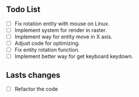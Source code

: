 ## Todo List

- [ ] Fix rotation entity with mouse on Linux.
- [ ] Implement system for render in raster.
- [ ] Implement way for entity move in X axis.
- [ ] Adjust code for optimizing.
- [ ] Fix entity rotation function.
- [ ] Implement better way for get keyboard keydown.

## Lasts changes

- [ ] Refactor the code
